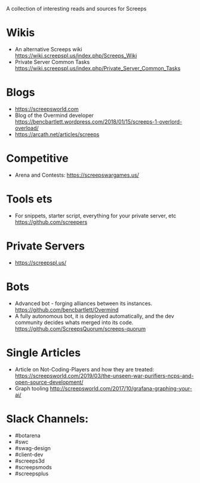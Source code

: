 A collection of interesting reads and sources for Screeps

# Wikis
 - An alternative Screeps wiki https://wiki.screepspl.us/index.php/Screeps_Wiki
 - Private Server Common Tasks https://wiki.screepspl.us/index.php/Private_Server_Common_Tasks


# Blogs
 -  https://screepsworld.com
 - Blog of the Overmind developer https://bencbartlett.wordpress.com/2018/01/15/screeps-1-overlord-overload/
  - https://arcath.net/articles/screeps
# Competitive

 - Arena and Contests: https://screepswargames.us/

# Tools ets
 - For snippets, starter script, everything for your private server, etc  https://github.com/screepers 

 # Private Servers
 -  https://screepspl.us/


# Bots
  - Advanced bot - forging alliances between its instances.  https://github.com/bencbartlett/Overmind
  - A fully autonomous bot, it is deployed automatically, and the dev community decides whats merged into its code. https://github.com/ScreepsQuorum/screeps-quorum
  

# Single Articles
 - Article on Not-Coding-Players and how they are treated:  https://screepsworld.com/2019/03/the-unseen-war-purifiers-ncps-and-open-source-development/
 -  Graph tooling  http://screepsworld.com/2017/10/grafana-graphing-your-ai/ 

# Slack Channels:
 - #botarena
 - #swc
 - #swag-design
 - #client-dev
 - #screeps3d
 - #screepsmods
 - #screepsplus
